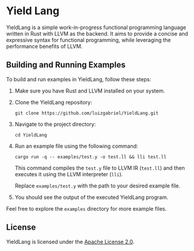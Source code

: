 # Yield Lang

YieldLang is a simple work-in-progress functional programming language written in Rust with LLVM as the backend. It aims to provide a concise and expressive syntax for functional programming, while leveraging the performance benefits of LLVM.

## Building and Running Examples

To build and run examples in YieldLang, follow these steps:

1. Make sure you have Rust and LLVM installed on your system.

2. Clone the YieldLang repository:

    ```shell
    git clone https://github.com/luizgabriel/YieldLang.git
    ```

3. Navigate to the project directory:

    ```shell
    cd YieldLang
    ```

4. Run an example file using the following command:

    ```shell
    cargo run -q -- examples/test.y -o test.ll && lli test.ll
    ```

    This command compiles the `test.y` file to LLVM IR (`test.ll`) and then executes it using the LLVM interpreter (`lli`).

    Replace `examples/test.y` with the path to your desired example file.

5. You should see the output of the executed YieldLang program.

Feel free to explore the `examples` directory for more example files.

## License

YieldLang is licensed under the [Apache License 2.0](LICENSE).
